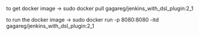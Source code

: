 to get docker image ->
sudo docker pull gagareg/jenkins_with_dsl_plugin:2_1

to run the docker image ->
sudo docker run -p 8080:8080 -itd gagareg/jenkins_with_dsl_plugin:2_1


